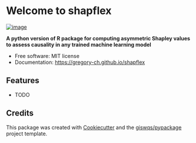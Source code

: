 # Welcome to shapflex


[![image](https://img.shields.io/pypi/v/shapflex.svg)](https://pypi.python.org/pypi/shapflex)


**A python version of R package for computing asymmetric Shapley values to assess causality in any trained machine learning model**


-   Free software: MIT license
-   Documentation: <https://gregory-ch.github.io/shapflex>
    

## Features

-   TODO

## Credits

This package was created with [Cookiecutter](https://github.com/cookiecutter/cookiecutter) and the [giswqs/pypackage](https://github.com/giswqs/pypackage) project template.
